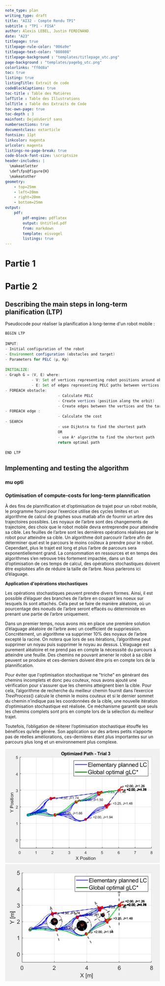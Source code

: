 ```yaml
---
note_type: plan
writing_type: draft 
title: "AI32 - Compte Rendu TP1"
subtitle : "TP1 - FISA"
author: Alexis LEBEL, Justin FERDINAND
date: "A23"
titlepage: true 
titlepage-rule-color: "006a9e" 
titlepage-text-color: "080808" 
titlepage-background : "templates/titlepage_utc.png"
page-background : "templates/pagebg_utc.png"
colorlinks: "ff0d8a"
toc: true
listing: true
listingTitle: Extrait de code
codeBlockCaptions: true
toc-title : Table des Matières
lofTitle : Table des Illustrations
lolTitle : Table des Extraits de Code
toc-own-page: true
toc-depth : 3
mainfont: DejaVuSerif sans
numbersections: true
documentclass: extarticle
fontsize: 11pt
linkcolor: magenta
urlcolor: magenta
listings-no-page-break: true
code-block-font-size: \scriptsize
header-includes: |
  \makeatletter
  \def\fps@figure{H}
  \makeatother
geometry:
	- top=25mm
	- left=20mm
	- right=20mm
	- bottom=25mm
output: 
    pdf: 
        pdf-engine: pdflatex
        output: Untitled.pdf
        from: markdown
        template: eisvogel
        listings: true
---
```


# Partie 1

# Partie  2

## Describing the main steps in long-term planification (LTP)

Pseudocode pour réaliser la planification à long-terme d'un robot mobile :
```java
BEGIN LTP

INPUT:
- Initial configuration of the robot
- Environment configuration (obstacles and target)
- Parameters for PELC (µ, Kp)

INITIALIZE:
- Graph G = (V, E) where:
            - V: Set of vertices representing robot positions around obstacles and target
            - E: Set of edges representing PELC paths between vertices
- FOREACH obstacle:
						- Calculate PELC
						- Create vertices (position along the orbit)
						- Create edges between the vertices and the target
- FOREACH edge :
						- Calculate the cost
- SEARCH
						- use Dijkstra to find the shortest path
						OR
						- use A* algorithm to find the shortest path
						return optimal path
						
END LTP
```

## Implementing and testing the algorithm

### mu opti

### Optimisation of compute-costs for long-term plannification

À des fins de plannification et d’optimisation de trajet pour un robot mobile, le programme fourni pour l’exercice utilise des cycles limites et un algorithme de calcul de graphes sous matlab afin de fournir un arbre des trajectoires possibles. Les noyaux de l’arbre sont des changements de trajectoire, des choix que le robot mobile devra entreprendre pour atteindre sa cible. Les feuilles de l’arbre sont les dernières opérations réalisées par le robot pour atteindre sa cible. Un algorithme doit parcourir l’arbre afin de déterminer quel est le parcours le moins coûteux à prendre pour le robot. Cependant, plus le trajet est long et plus l’arbre de parcours sera exponentiellement grand. La consommation en ressources et en temps des algorithmes s’en retrouve très fortement impactée, dans un but d’optimisation de ces temps de calcul, des opérations stochastiques doivent être exploitées afin de réduire la taille de l’arbre. Nous parlerons ici d’élaguage.

**Application d'opérations stochastiques**

Les opérations stochastiques peuvent prendre divers formes. Ainsi, il est possible d’élaguer des branches de l’arbre en coupant les noeux sur lesquels ils sont attachés. Cela peut se faire de manière aléatoire, où un pourcentage des noeuds de l’arbre seront effacés ou déterministe en prenant une partie de l’arbre uniquement.

Dans un premier temps, nous avons mis en place une première solution d’élaguage aléatoire de l’arbre avec un coefficient de suppriession. Concrétement, un algorithme va supprimer 10% des noyaux de l’arbre excepté la racine. On notera que lors de ses itérations, l’algorithme peut supprimer un noyau puis supprimer le noyau au dessus. L’élaguage est purement aléatoire et ne prend pas en compte la nécesssité du parcours à atteindre une feuille. Des chemins ne pouvant amener le robot à sa cible peuvent se produire et ces-derniers doivent être pris en compte lors de la plannification.

Pour éviter que l'optimisation stochastique ne "triche" en générant des chemins incomplets et donc peu couteux, nous avons ajouté une vérification pour s'assurer que les chemins atteignent bien la cible. Pour cela, l’algorithme de recherche du meilleur chemin fournit dans l’exercice $TreeProcess()$  calcule le chemin le moins couteux et si le dernier sommet du chemin n’indique pas les coordonnées de la cible, une nouvelle itération d’optimisation stochastique est réalisée. Ce méchanisme garantit que seuls les chemins complets sont pris en compte lors de la sélection du meilleur trajet.

Toutefois, l’obligation de réiterer l’optimisation stochastique étouffe les bénéfices qu’elle génère. Son application sur des arbres petits n’apporte pas de réelles améliorations, ces-dernières étant plus importantes sur un parcours plus long et un environnement plus complexe.

![alt text](images/optimized1.png)
![alt text](images/optimized2.png)